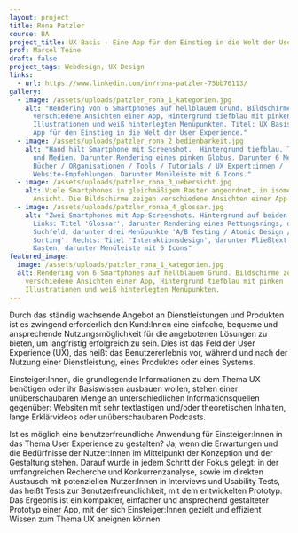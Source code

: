 ```yaml
---
layout: project
title: Rona Patzler
course: BA
project_title: UX Basis - Eine App für den Einstieg in die Welt der User Experience
prof: Marcel Teine
draft: false
project_tags: Webdesign, UX Design
links:
  - url: https://www.linkedin.com/in/rona-patzler-75bb76113/
gallery:
  - image: /assets/uploads/patzler_rona_1_kategorien.jpg
    alt: "Rendering von 6 Smartphones auf hellblauem Grund. Bildschirme zeigen
      verschiedene Ansichten einer App, Hintergrund tiefblau mit pinken
      Illustrationen und weiß hinterlegten Menüpunkten. Titel: UX Basis / Eine
      App für den Einstieg in die Welt der User Experience."
  - image: /assets/uploads/patzler_rona_2_bedienbarkeit.jpg
    alt: "Hand hält Smartphone mit Screenshot.  Hintergrund tiefblau. Titel: Links
      und Medien. Darunter Rendering eines pinken Globus. Darunter 6 Menüpunkte:
      Bücher / ORganisationen / Tools / Tutorials / UX Expert:innen /
      Website-Empfehlungen. Darunter Menüleiste mit 6 Icons."
  - image: /assets/uploads/patzler_rona_3_uebersicht.jpg
    alt: Viele Smartphones in gleichmäßigem Raster angeordnet, in isometrischer
      Ansicht. Die Bildschirme zeigen verschiedene Ansichten einer App.
  - image: /assets/uploads/patzler_ronaa_4_glossar.jpg
    alt: "Zwei Smartphones mit App-Screenshots. Hintergrund auf beiden tiefblau.
      Links: Titel 'Glossar', darunter Rendering eines Rettungsrings, darunter
      Suchfeld, darunter drei Menüpunkte 'A/B Testing / Atomic Design / Card
      Sorting'. Rechts: Titel 'Interaktionsdesign', darunter Fließtext in weißem
      Kasten, darunter Menüleiste mit 6 Icons"
featured_image:
  image: /assets/uploads/patzler_rona_1_kategorien.jpg
  alt: Rendering von 6 Smartphones auf hellblauem Grund. Bildschirme zeigen
    verschiedene Ansichten einer App, Hintergrund tiefblau mit pinken
    Illustrationen und weiß hinterlegten Menüpunkten.
---
```

Durch das ständig wachsende Angebot an Dienstleistungen und Produkten ist es zwingend erforderlich den Kund:Innen eine einfache, bequeme und ansprechende Nutzungsmöglichkeit für die angebotenen Lösungen zu bieten, um langfristig erfolgreich zu sein. Dies ist das Feld der User Experience (UX), das heißt das Benutzererlebnis vor, während und nach der Nutzung einer Dienstleistung, eines Produktes oder eines Systems.

Einsteiger:Innen, die grundlegende Informationen zu dem Thema UX benötigen oder ihr Basiswissen ausbauen wollen, stehen einer unüberschaubaren Menge an unterschiedlichen Informationsquellen gegenüber: Websiten mit sehr textlastigen und/oder theoretischen Inhalten, lange Erklärvideos oder unüberschaubaren Podcasts.

Ist es möglich eine benutzerfreundliche Anwendung für Einsteiger:Innen in das Thema User Experience zu gestalten? Ja, wenn die Erwartungen und die Bedürfnisse der Nutzer:Innen im Mittelpunkt der Konzeption und der Gestaltung stehen. Darauf wurde in jedem Schritt der Fokus gelegt: in der umfangreichen Recherche und Konkurrenzanalyse, sowie im direkten Austausch mit potenziellen Nutzer:Innen in Interviews und Usability Tests, das heißt Tests zur Benutzerfreundlichkeit, mit dem entwickelten Prototyp. Das Ergebnis ist ein kompakter, einfacher und ansprechend gestalteter Prototyp einer App, mit der sich Einsteiger:Innen gezielt und effizient Wissen zum Thema UX aneignen können.